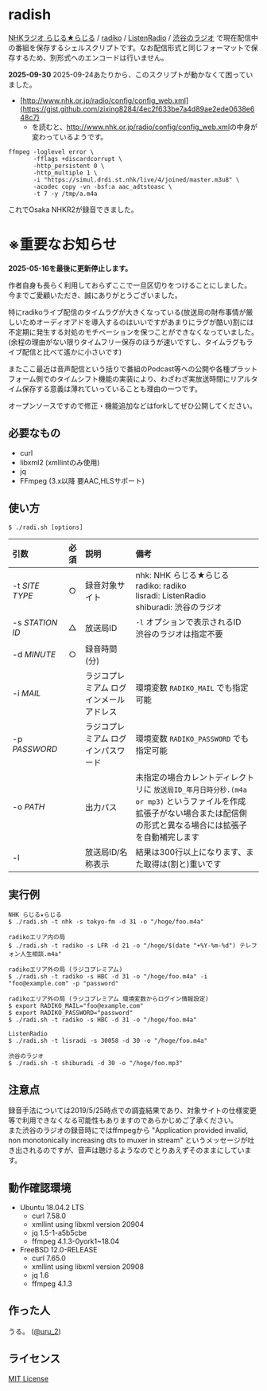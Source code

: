 # radish
[NHKラジオ らじる★らじる](https://www.nhk.or.jp/radio/) / [radiko](http://radiko.jp/) / [ListenRadio](http://listenradio.jp/) / [渋谷のラジオ](https://shiburadi.com/) で現在配信中の番組を保存するシェルスクリプトです。なお配信形式と同じフォーマットで保存するため、別形式へのエンコードは行いません。

**2025-09-30** 2025-09-24あたりから、このスクリプトが動かなくて困っていました。

- [http://www.nhk.or.jp/radio/config/config_web.xml](https://gist.github.com/zixing8284/4ec2f633be7a4d89ae2ede0638e648c7)
    - を読むと、<http://www.nhk.or.jp/radio/config/config_web.xml>の中身が変わっているようです。

```
ffmpeg -loglevel error \
       -fflags +discardcorrupt \
       -http_persistent 0 \
       -http_multiple 1 \
       -i "https://simul.drdi.st.nhk/live/4/joined/master.m3u8" \
       -acodec copy -vn -bsf:a aac_adtstoasc \
       -t 7 -y /tmp/a.m4a
```
これでOsaka NHKR2が録音できました。　


# ※重要なお知らせ

**2025-05-16を最後に更新停止します。**

作者自身も長らく利用しておらずここで一旦区切りをつけることにしました。<br>
今までご愛顧いただき、誠にありがとうございました。

特にradikoライブ配信のタイムラグが大きくなっている(放送局の財布事情が厳しいためオーディオアドを導入するのはいいですがあまりにラグが酷い)割には不定期に発生する対処のモチベーションを保つことができなくなっていました。<br>
(余程の理由がない限りタイムフリー保存のほうが速いですし、タイムラグもライブ配信と比べて遙かに小さいです)

またここ最近は音声配信という括りで番組のPodcast等への公開や各種プラットフォーム側でのタイムシフト機能の実装により、わざわざ実放送時間にリアルタイム保存する意義は薄れていっていることも理由の一つです。

オープンソースですので修正・機能追加などはforkしてぜひ公開してください。


## 必要なもの
- curl
- libxml2 (xmllintのみ使用)
- jq
- FFmpeg (3.x以降 要AAC,HLSサポート)


## 使い方
```
$ ./radi.sh [options]
```

| 引数 | 必須 |説明 |備考 |
|:-|:-:|:-|:-|
|-t _SITE TYPE_|○|録音対象サイト|nhk: NHK らじる★らじる<br>radiko: radiko<br>lisradi: ListenRadio<br>shiburadi: 渋谷のラジオ
|-s _STATION ID_|△|放送局ID|`-l` オプションで表示されるID<br>渋谷のラジオは指定不要|
|-d _MINUTE_|○|録音時間(分)||
|-i _MAIL_||ラジコプレミアム ログインメールアドレス|環境変数 `RADIKO_MAIL` でも指定可能|
|-p _PASSWORD_||ラジコプレミアム ログインパスワード|環境変数 `RADIKO_PASSWORD` でも指定可能|
|-o _PATH_||出力パス|未指定の場合カレントディレクトリに `放送局ID_年月日時分秒.(m4a or mp3)` というファイルを作成<br>拡張子がない場合または配信側の形式と異なる場合には拡張子を自動補完します|
|-l||放送局ID/名称表示|結果は300行以上になります、また取得は(割と)重いです|


## 実行例
```
NHK らじる★らじる
$ ./radi.sh -t nhk -s tokyo-fm -d 31 -o "/hoge/foo.m4a"
```

```
radikoエリア内の局
$ ./radi.sh -t radiko -s LFR -d 21 -o "/hoge/$(date "+%Y-%m-%d") テレフォン人生相談.m4a"
```

```
radikoエリア外の局 (ラジコプレミアム)
$ ./radi.sh -t radiko -s HBC -d 31 -o "/hoge/foo.m4a" -i "foo@example.com" -p "password"
```

```
radikoエリア外の局 (ラジコプレミアム 環境変数からログイン情報設定)
$ export RADIKO_MAIL="foo@example.com"
$ export RADIKO_PASSWORD="password"
$ ./radi.sh -t radiko -s HBC -d 31 -o "/hoge/foo.m4a"
```

```
ListenRadio
$ ./radi.sh -t lisradi -s 30058 -d 30 -o "/hoge/foo.m4a"
```

```
渋谷のラジオ
$ ./radi.sh -t shiburadi -d 30 -o "/hoge/foo.mp3"
```


## 注意点

録音手法については2019/5/25時点での調査結果であり、対象サイトの仕様変更等で利用できなくなる可能性もありますのであらかじめご了承ください。<br>
また渋谷のラジオの録音時にではffmpegから "Application provided invalid, non monotonically increasing dts to muxer in stream" というメッセージが吐き出されるのですが、音声は聴けるようなのでとりあえずそのままにしています。


## 動作確認環境
- Ubuntu 18.04.2 LTS
    - curl 7.58.0
    - xmllint using libxml version 20904
    - jq 1.5-1-a5b5cbe
    - ffmpeg 4.1.3-0york1~18.04
- FreeBSD 12.0-RELEASE
    - curl 7.65.0
    - xmllint using libxml version 20908
    - jq 1.6
    - ffmpeg 4.1.3


##  作った人
うる。 ([@uru_2](https://twitter.com/uru_2))


## ライセンス
[MIT License](LICENSE)

